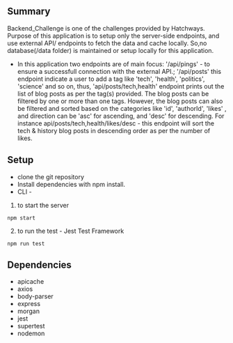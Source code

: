 ## Summary
Backend_Challenge is one of the challenges provided by Hatchways. Purpose of this application is to setup only the server-side endpoints, and use external API/ endpoints to fetch the data and cache locally. So,no database(/data folder) is maintained or setup locally for this application. 
* In this application two endpoints are of main focus: '/api/pings' - to ensure a successfull connection with the external API.; '/api/posts' this endpoint indicate a user to add a tag like 'tech', 'health', 'politics', 'science' and so on, thus, 'api/posts/tech,health' endpoint prints out the list of blog posts as per the tag(s) provided. The blog posts can be filtered by one or more than one tags. However, the blog posts can also be filtered and sorted based on the categories like 'id', 'authorId', 'likes' , and direction can be 'asc' for ascending, and 'desc' for descending. For instance api/posts/tech,health/likes/desc - this endpoint will sort the tech & history blog posts in descending order as per the number of likes.  

## Setup
* clone the git repository
* Install dependencies with npm install.
* CLI - 
 1. to start the server
```
npm start 
```
2. to run the test - Jest Test Framework
```
npm run test
```

## Dependencies
- apicache
- axios
- body-parser
- express
- morgan
- jest
- supertest
- nodemon
